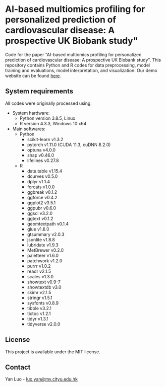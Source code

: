 # AI-based multiomics profiling for personalized prediction of cardiovascular disease: A prospective UK Biobank study"

Code for the paper "AI-based multiomics profiling for personalized prediction of cardiovascular disease: A prospective UK Biobank study". This repository contains Python and R codes for data preprocessing, model training and evaluations, model interpretation, and visualization. Our demo website can be found [here](https://working-sheilah-hkuqpteam-78ebb534.koyeb.app/).

## System requirements
All codes were originally processed using:

- System hardware:
  - Python version 3.8.5, Linux
  - R version 4.3.3, Windows 10 x64
&nbsp;
- Main softwares:
  - Python
    - scikit-learn v1.3.2
    - pytorch v1.11.0 (CUDA 11.3, cuDNN 8.2.0)
    - optuna v4.0.0
    - shap v0.46.0
    - lifelines v0.27.8
  - R  
    - data.table v1.15.4
    - dcurves v0.5.0
    - dplyr v1.1.4
    - forcats v1.0.0
    - ggbreak v0.1.2
    - ggforce v0.4.2
    - ggplot2 v3.5.1
    - ggpubr v0.6.0
    - ggsci v3.2.0
    - ggtext v0.1.2
    - geomtextpath v0.1.4
    - glue v1.8.0
    - gtsummary v2.0.3
    - jsonlite v1.8.8
    - lubridate v1.9.3
    - MetBrewer v0.2.0
    - paletteer v1.6.0  
    - patchwork v1.2.0  
    - purrr v1.0.2  
    - readr v2.1.5  
    - scales v1.3.0  
    - showtext v0.9-7  
    - showtextdb v3.0  
    - skimr v2.1.5  
    - stringr v1.5.1  
    - sysfonts v0.8.9  
    - tibble v3.2.1  
    - tictoc v1.2.1  
    - tidyr v1.3.1  
    - tidyverse v2.0.0  

## License
This project is available under the MIT license.

## Contact
Yan Luo - luo.yan@my.cityu.edu.hk